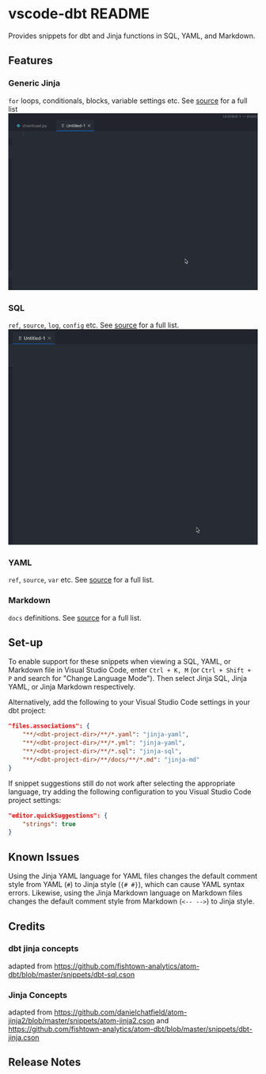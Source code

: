 # vscode-dbt README

Provides snippets for dbt and Jinja functions in SQL, YAML, and Markdown.

## Features

### Generic Jinja
`for` loops, conditionals, blocks, variable settings etc. See [source](./vscode-dbt/snippets/snippets.json) for a full list
![jinja](./images/jinja_for_loop.gif)

### SQL
`ref`, `source`, `log`, `config` etc. See [source](./vscode-dbt/snippets/snippets_sql.json) for a full list.
![dbt_sql](./images/dbt_sql.gif)

### YAML
`ref`, `source`, `var` etc. See [source](./vscode-dbt/snippets/snippets_yaml.json) for a full list.

### Markdown
`docs` definitions. See [source](./vscode-dbt/snippets/snippets_markdown.json) for a full list.

## Set-up

To enable support for these snippets when viewing a SQL, YAML, or Markdown file in Visual Studio Code, enter `Ctrl + K, M` (or `Ctrl + Shift + P` and search for "Change Language Mode").
Then select Jinja SQL, Jinja YAML, or Jinja Markdown respectively. 

Alternatively, add the following to your Visual Studio Code settings in your dbt project:

```json
"files.associations": {
    "**/<dbt-project-dir>/**/*.yaml": "jinja-yaml",
    "**/<dbt-project-dir>/**/*.yml": "jinja-yaml",
    "**/<dbt-project-dir>/**/*.sql": "jinja-sql",
    "**/<dbt-project-dir>/**/docs/**/*.md": "jinja-md"
}
```

If snippet suggestions still do not work after selecting the appropriate language, try adding the following configuration to you Visual Studio Code project settings:

```json
"editor.quickSuggestions": {
    "strings": true
}
```

## Known Issues

Using the Jinja YAML language for YAML files changes the default comment style from YAML (`#`) to Jinja style (`{# #}`), which can cause YAML syntax errors.
Likewise, using the Jinja Markdown language on Markdown files changes the default comment style from Markdown (`<-- -->`) to Jinja style.

## Credits
### dbt jinja concepts
adapted from https://github.com/fishtown-analytics/atom-dbt/blob/master/snippets/dbt-sql.cson

### Jinja Concepts
adapted from  https://github.com/danielchatfield/atom-jinja2/blob/master/snippets/atom-jinja2.cson
and https://github.com/fishtown-analytics/atom-dbt/blob/master/snippets/dbt-jinja.cson

## Release Notes
